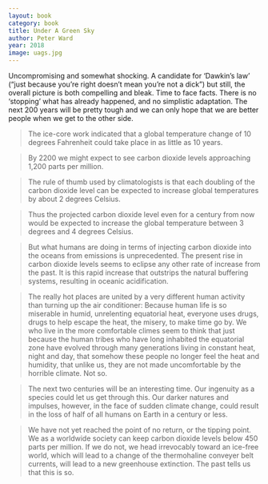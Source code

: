 ```yaml
---
layout: book
category: book
title: Under A Green Sky
author: Peter Ward
year: 2018
image: uags.jpg
---
```


Uncompromising and somewhat shocking.  A candidate for ‘Dawkin’s law’ (“just because you’re right doesn’t mean you’re not a dick”) but still, the overall picture is both compelling and bleak.  Time to face facts.  There is no ‘stopping’ what has already happened, and no simplistic adaptation.  The next 200 years will be pretty tough and we can only hope that we are better people when we get to the other side.

> The ice-core work indicated that a global temperature change of 10 degrees Fahrenheit could take place in as little as 10 years.

> By 2200 we might expect to see carbon dioxide levels approaching 1,200 parts per million.

> The rule of thumb used by climatologists is that each doubling of the carbon dioxide level can be expected to increase global temperatures by about 2 degrees Celsius.

> Thus the projected carbon dioxide level even for a century from now would be expected to increase the global temperature between 3 degrees and 4 degrees Celsius.

> But what humans are doing in terms of injecting carbon dioxide into the oceans from emissions is unprecedented. The present rise in carbon dioxide levels seems to eclipse any other rate of increase from the past. It is this rapid increase that outstrips the natural buffering systems, resulting in oceanic acidification.

> The really hot places are united by a very different human activity than turning up the air conditioner: Because human life is so miserable in humid, unrelenting equatorial heat, everyone uses drugs, drugs to help escape the heat, the misery, to make time go by. We who live in the more comfortable climes seem to think that just because the human tribes who have long inhabited the equatorial zone have evolved through many generations living in constant heat, night and day, that somehow these people no longer feel the heat and humidity, that unlike us, they are not made uncomfortable by the horrible climate. Not so.

> The next two centuries will be an interesting time. Our ingenuity as a species could let us get through this. Our darker natures and impulses, however, in the face of sudden climate change, could result in the loss of half of all humans on Earth in a century or less.

> We have not yet reached the point of no return, or the tipping point. We as a worldwide society can keep carbon dioxide levels below 450 parts per million. If we do not, we head irrevocably toward an ice-free world, which will lead to a change of the thermohaline conveyer belt currents, will lead to a new greenhouse extinction. The past tells us that this is so.
